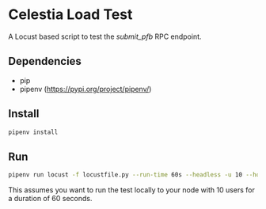 # Celestia Load Test

A Locust based script to test the *submit_pfb* RPC endpoint.

## Dependencies

* pip
* pipenv (https://pypi.org/project/pipenv/)


## Install

```bash
pipenv install
```

## Run

```bash
pipenv run locust -f locustfile.py --run-time 60s --headless -u 10 --host http://localhost:26659 --csv=/tmp/results.csv
```

This assumes you want to run the test locally to your node with 10 users for a duration of 60 seconds.